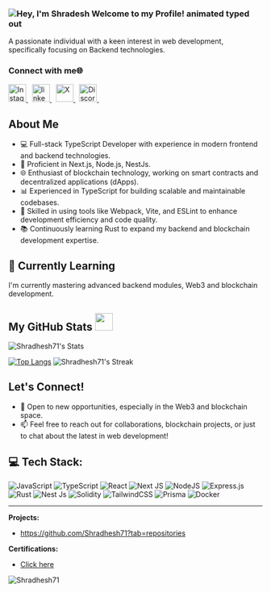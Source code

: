 ### <img src="https://readme-typing-svg.demolab.com?font=Operator+Mono&size=37&duration=2800&pause=2000&color=FAFAFA&center=true&vCenter=true&width=995&height=50&lines=&nbsp;&nbsp;+Hey%2C+I'm+Shradhesh+Welcome+to+my+Github+Profile!" align="middle" alt="Hey, I'm Shradesh Welcome to my Profile! animated typed out">

A passionate individual with a keen interest in web development, specifically focusing on Backend technologies.

### Connect with me🌐
<div align="left">
  <a href="https://www.instagram.com/shradesh_jain71/" target="_blank">
    <img src="https://img.shields.io/static/v1?message=Instagram&logo=instagram&label=&color=E4405F&logoColor=white&labelColor=&style=for-the-badge" height="35" alt="Instagram"/>
  </a> &nbsp;
  <a href="[https://www.linkedin.com/in/shradesh-jain-147730265/](https://www.linkedin.com/in/shradesh-jain-147730265/)" target="_blank">
    <img src="https://img.shields.io/static/v1?message=LinkedIn&logo=linkedin&label=&color=0077B5&logoColor=white&labelColor=&style=for-the-badge" height="35" alt="linkedin"/>
  </a> &nbsp;
  <a href="[https://x.com/Shradeshjain835](https://x.com/Shradeshjain835)" target="_blank">
    <img src="https://img.shields.io/static/v1?message=twitter&logo=x&label=&color=black&logoColor=white&labelColor=&style=for-the-badge" height="35" alt="X"/>
  </a> &nbsp;
 <a href="[https://discord.com/invite/mUwy5MJc](https://discord.com/invite/mUwy5MJc)" target="_blank">
    <img src="https://img.shields.io/static/v1?message=Discord&logo=discord&label=&color=5865F2&logoColor=white&labelColor=&style=for-the-badge" height="35" alt="Discord"  />
  </a> &nbsp;
</div>

## About Me
- 💻 Full-stack TypeScript Developer with experience in modern frontend and backend technologies.
- 🚀 Proficient in Next.js, Node.js, NestJs.
- 🌐 Enthusiast of blockchain technology, working on smart contracts and decentralized applications (dApps).
- 📊 Experienced in TypeScript for building scalable and maintainable codebases.
- 🔧 Skilled in using tools like Webpack, Vite, and ESLint to enhance development efficiency and code quality.
- 📚 Continuously learning Rust to expand my backend and blockchain development expertise.


## 🌱 Currently Learning
I'm currently mastering advanced backend modules<!---, delving into topics like [WebRTC, Redis],-->, Web3 and blockchain development.

 ##  My GitHub Stats <img src = "https://i.pinimg.com/originals/65/c4/f4/65c4f452571be1261e9c623f7da488ac.gif" width = 35px> 

<p align="center">

![Shradhesh71's Stats](https://github-readme-stats.vercel.app/api?username=Shradhesh71&theme=vue-dark&show_icons=true&&count_private=true)
 
[![Top Langs](https://github-readme-stats.vercel.app/api/top-langs/?username=Shradhesh71&layout=compact&theme=tokyonight)](https://github.com/anuraghazra/github-readme-stats)
![Shradhesh71's Streak](https://github-readme-streak-stats.herokuapp.com/?user=Shradhesh71&theme=vue-dark)
	
	
</details>
</p>

## Let's Connect!
- 🌟 Open to new opportunities, especially in the Web3 and blockchain space.
- 📫 Feel free to reach out for collaborations, blockchain projects, or just to chat about the latest in web development!

  
## 💻 Tech Stack:
![JavaScript](https://img.shields.io/badge/javascript-%23323330.svg?style=for-the-badge&logo=javascript&logoColor=%23F7DF1E) ![TypeScript](https://img.shields.io/badge/typescript-%23007ACC.svg?style=for-the-badge&logo=typescript&logoColor=white) ![React](https://img.shields.io/badge/react-%2320232a.svg?style=for-the-badge&logo=react&logoColor=%2361DAFB) ![Next JS](https://img.shields.io/badge/Next-black?style=for-the-badge&logo=next.js&logoColor=white) ![NodeJS](https://img.shields.io/badge/node.js-6DA55F?style=for-the-badge&logo=node.js&logoColor=white) ![Express.js](https://img.shields.io/badge/express.js-%23404d59.svg?style=for-the-badge&logo=express&logoColor=%2361DAFB) ![Rust](https://img.shields.io/badge/rust-%23000000.svg?style=for-the-badge&logo=rust&logoColor=white) ![Nest Js](https://img.shields.io/badge/Nest-%23000000.svg?style=for-the-badge&logo=nestjs&logoColor=red)  ![Solidity](https://img.shields.io/badge/Solidity-%23007BCC.svg?style=for-the-badge&logo=solidity&logoColor=white) ![TailwindCSS](https://img.shields.io/badge/tailwindcss-%2338B2AC.svg?style=for-the-badge&logo=tailwind-css&logoColor=white) ![Prisma](https://img.shields.io/badge/Prisma-%23000000.svg?style=for-the-badge&logo=prisma&logoColor=purple) ![Docker](https://img.shields.io/badge/Docker-%23000000.svg?style=for-the-badge&logo=docker&logoColor=blue) 


---
**Projects:**
- https://github.com/Shradhesh71?tab=repositories

**Certifications:**
- [Click here](https://www.linkedin.com/in/shradesh-jodawat-147730265/details/certifications/)

<!---
**Contribution Stats:**
![Your GitHub stats](https://github-readme-stats.vercel.app/api?username=Shradhesh71&show_icons=true&theme=radical)  --->

<p align="left">
  <img src="https://komarev.com/ghpvc/?username=Shradhesh71&label=Profile%20views&color=0e75b6&style=flat" alt="Shradhesh71" />
</p>

<!---
Shradhesh71/Shradhesh71 is a ✨ special ✨ repository because its `README.md` (this file) appears on your GitHub profile.
You can click the Preview link to take a look at your changes.
--->
